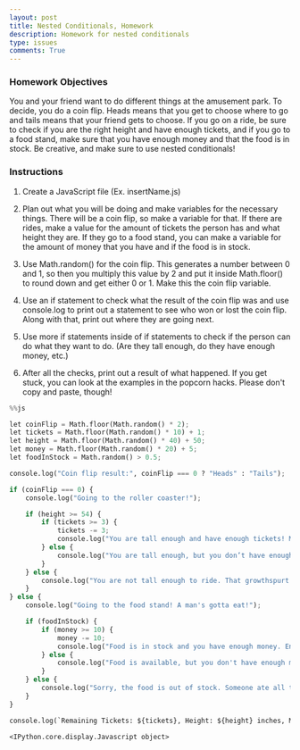 ```yaml
---
layout: post
title: Nested Conditionals, Homework
description: Homework for nested conditionals
type: issues
comments: True
---
```


### Homework Objectives

You and your friend want to do different things at the amusement park. To decide, you do a coin flip. Heads means that you get to choose where to go and tails means that your friend gets to choose. If you go on a ride, be sure to check if you are the right height and have enough tickets, and if you go to a food stand, make sure that you have enough money and that the food is in stock. Be creative, and make sure to use nested conditionals!

### Instructions

1) Create a JavaScript file (Ex. insertName.js)

2) Plan out what you will be doing and make variables for the necessary things. There will be a coin flip, so make a variable for that. If there are rides, make a value for the amount of tickets the person has and what height they are. If they go to a food stand, you can make a variable for the amount of money that you have and if the food is in stock.

3) Use Math.random() for the coin flip. This generates a number between 0 and 1, so then you multiply this value by 2 and put it inside Math.floor() to round down and get either 0 or 1. Make this the coin flip variable.

4) Use an if statement to check what the result of the coin flip was and use console.log to print out a statement to see who won or lost the coin flip. Along with that, print out where they are going next.

5) Use more if statements inside of if statements to check if the person can do what they want to do. (Are they tall enough, do they have enough money, etc.)

6) After all the checks, print out a result of what happened. If you get stuck, you can look at the examples in the popcorn hacks. Please don't copy and paste, though! 



```python
%%js

let coinFlip = Math.floor(Math.random() * 2);
let tickets = Math.floor(Math.random() * 10) + 1;
let height = Math.floor(Math.random() * 40) + 50;
let money = Math.floor(Math.random() * 20) + 5;
let foodInStock = Math.random() > 0.5;

console.log("Coin flip result:", coinFlip === 0 ? "Heads" : "Tails");

if (coinFlip === 0) {
    console.log("Going to the roller coaster!");

    if (height >= 54) {
        if (tickets >= 3) {
            tickets -= 3;
            console.log("You are tall enough and have enough tickets! Maybe enjoy the ride! Hope you don't hit your head!");
        } else {
            console.log("You are tall enough, but you don’t have enough tickets. Go spend more money for me!");
        }
    } else {
        console.log("You are not tall enough to ride. That growthspurt is coming soon");
    }
} else {
    console.log("Going to the food stand! A man's gotta eat!");

    if (foodInStock) {
        if (money >= 10) {
            money -= 10;
            console.log("Food is in stock and you have enough money. Enjoy your meal and the mystery meat!");
        } else {
            console.log("Food is available, but you don't have enough money. Spend more money please!");
        }
    } else {
        console.log("Sorry, the food is out of stock. Someone ate all the food, definitely not buisness problems.");
    }
}

console.log(`Remaining Tickets: ${tickets}, Height: ${height} inches, Money Left: $${money}`);

```


    <IPython.core.display.Javascript object>

